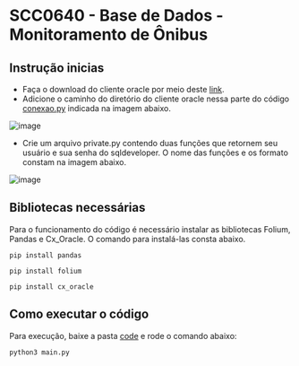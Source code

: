 # SCC0640 - Base de Dados - Monitoramento de Ônibus

## Instrução inicias

- Faça o download do cliente oracle por meio deste [link](https://www.oracle.com/br/database/technologies/instant-client/downloads.html).
- Adicione o caminho do diretório do cliente oracle nessa parte do código [conexao.py](https://github.com/bdiasr/SCC0640-monitoramento-urbano/blob/main/code/conexao.py) indicada na imagem abaixo.

![image](https://user-images.githubusercontent.com/50000759/144730112-c499ce6c-3b57-4eba-bf8a-cd96d6700167.png)

- Crie um arquivo private.py contendo duas funções que retornem seu usuário e sua senha do sqldeveloper. O nome das funções e os formato constam na imagem abaixo. 

![image](https://user-images.githubusercontent.com/50000759/144730233-7f7a99ef-7bec-4d81-832a-5bb03b2b6677.png)

## Bibliotecas necessárias

Para o funcionamento do código é necessário instalar as bibliotecas Folium, Pandas e Cx_Oracle. O comando para instalá-las consta abaixo.

`pip install pandas`

`pip install folium`

`pip install cx_oracle`

## Como executar o código

Para execução, baixe a pasta [code](https://github.com/bdiasr/SCC0640-monitoramento-urbano/tree/main/code) e rode o comando abaixo:

`python3 main.py`



